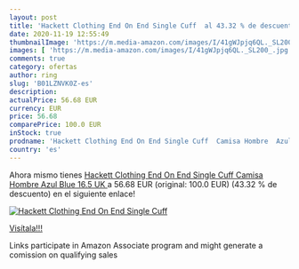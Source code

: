 ```yaml
---
layout: post
title: 'Hackett Clothing End On End Single Cuff  al 43.32 % de descuento'
date: 2020-11-19 12:55:49
thumbnailImage: 'https://m.media-amazon.com/images/I/41gWJpjq6QL._SL200_.jpg'
images: [ 'https://m.media-amazon.com/images/I/41gWJpjq6QL._SL200_.jpg' ]
comments: true
category: ofertas
author: ring
slug: 'B01LZNVK0Z-es'
description:
actualPrice: 56.68 EUR
currency: EUR
price: 56.68
comparePrice: 100.0 EUR
inStock: true
prodname: 'Hackett Clothing End On End Single Cuff  Camisa Hombre  Azul  Blue   16.5 UK '
country: 'es'
---
```


Ahora mismo tienes [Hackett Clothing End On End Single Cuff  Camisa Hombre  Azul  Blue   16.5 UK ](https://www.amazon.es/dp/B01LZNVK0Z/?tag=tolees-21) a 56.68 EUR (original: 100.0 EUR) (43.32 %  de descuento) en el siguiente enlace!

[![Hackett Clothing End On End Single Cuff ](https://m.media-amazon.com/images/I/41gWJpjq6QL._SL200_.jpg)](https://www.amazon.es/dp/B01LZNVK0Z/?tag=tolees-21)

[Visítala!!!](https://www.amazon.es/dp/B01LZNVK0Z/?tag=tolees-21)

Links participate in Amazon Associate program and might generate a comission on qualifying sales
